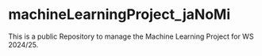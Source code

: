 # machineLearningProject_jaNoMi
This is a public Repository to manage the Machine Learning Project for WS 2024/25. 
